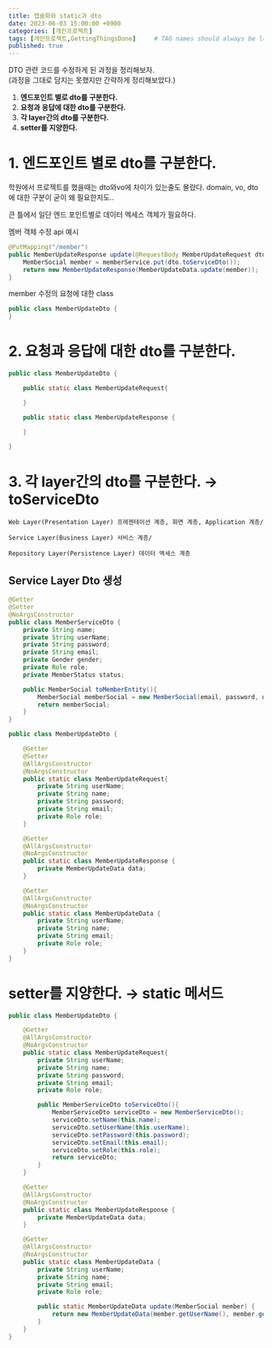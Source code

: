 ```yaml
---
title: 캡슐화와 static과 dto
date: 2023-06-03 15:00:00 +0900
categories: [개인프로젝트]
tags: [개인프로젝트,GettingThingsDone]     # TAG names should always be lowercase
published: true
---
```


DTO 관련 코드를 수정하게 된 과정을 정리해보자.  
(과정을 그대로 담지는 못했지만 간략하게 정리해보았다.)


1. **엔드포인트 별로 dto를 구분한다.**
2. **요청과 응답에 대한 dto를 구분한다.** 
3. **각 layer간의 dto를 구분한다.**
4. **setter를 지양한다.**



# **1. 엔드포인트 별로 dto를 구분한다.** 


학원에서 프로젝트를 했을때는 dto와vo에 차이가 있는줄도 몰랐다.
domain, vo, dto에 대한 구분이 굳이 왜 필요한지도.. 

큰 틀에서 일단 엔드 포인트별로 데이터 엑세스 객체가 필요하다.


멤버 객체 수정 api 예시
```java
@PutMapping("/member")
public MemberUpdateResponse update(@RequestBody MemberUpdateRequest dto)throws Exception{
    MemberSocial member = memberService.put(dto.toServiceDto());
    return new MemberUpdateResponse(MemberUpdateData.update(member));
}
```
member 수정의 요청에 대한 class
```java
public class MemberUpdateDto {
}
```

# **2. 요청과 응답에 대한 dto를 구분한다.**  
```java
public class MemberUpdateDto {

    public static class MemberUpdateRequest{

    }

    public static class MemberUpdateResponse {

    }

}
```

# 3. 각 layer간의 dto를 구분한다. → toServiceDto  
    
    Web Layer(Presentation Layer) 프레젠테이션 계층, 화면 계층, Application 계층/
    
    Service Layer(Business Layer) 서비스 계층/
    
    Repository Layer(Persistence Layer) 데이터 액세스 계층

## Service Layer Dto 생성
```java
@Getter
@Setter
@NoArgsConstructor
public class MemberServiceDto {
    private String name;
    private String userName;
    private String password;
    private String email;
    private Gender gender;
    private Role role;
    private MemberStatus status;

    public MemberSocial toMemberEntity(){
        MemberSocial memberSocial = new MemberSocial(email, password, userName,name,gender,role,status);
        return memberSocial;
    }
}
```


```java
public class MemberUpdateDto {

    @Getter
    @Setter
    @AllArgsConstructor
    @NoArgsConstructor
    public static class MemberUpdateRequest{
        private String userName;
        private String name;
        private String password;
        private String email;
        private Role role;
    }

    @Getter
    @AllArgsConstructor
    @NoArgsConstructor
    public static class MemberUpdateResponse {
        private MemberUpdateData data;
    }

    @Getter
    @AllArgsConstructor
    @NoArgsConstructor
    public static class MemberUpdateData {
        private String userName;
        private String name;
        private String email;
        private Role role;
    }
}
```



    
# setter를 지양한다. → static 메서드

```java
public class MemberUpdateDto {

    @Getter
    @AllArgsConstructor
    @NoArgsConstructor
    public static class MemberUpdateRequest{
        private String userName;
        private String name;
        private String password;
        private String email;
        private Role role;

        public MemberServiceDto toServiceDto(){
            MemberServiceDto serviceDto = new MemberServiceDto();
            serviceDto.setName(this.name);
            serviceDto.setUserName(this.userName);
            serviceDto.setPassword(this.password);
            serviceDto.setEmail(this.email);
            serviceDto.setRole(this.role);
            return serviceDto;
        }
    }

    @Getter
    @AllArgsConstructor
    @NoArgsConstructor
    public static class MemberUpdateResponse {
        private MemberUpdateData data;
    }

    @Getter
    @AllArgsConstructor
    @NoArgsConstructor
    public static class MemberUpdateData {
        private String userName;
        private String name;
        private String email;
        private Role role;

        public static MemberUpdateData update(MemberSocial member) {
            return new MemberUpdateData(member.getUserName(), member.getName(), member.getEmail(), member.getRole());
        }
    }
}
```
